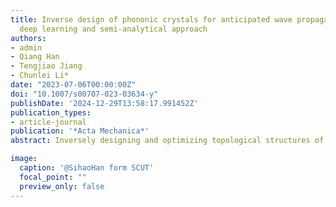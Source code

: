 ```yaml
---
title: Inverse design of phononic crystals for anticipated wave propagation by integrating
  deep learning and semi-analytical approach
authors:
- admin
- Qiang Han
- Tengjiao Jiang
- Chunlei Li*
date: "2023-07-06T00:00:00Z"
doi: "10.1007/s00707-023-03634-y"
publishDate: '2024-12-29T13:58:17.991452Z'
publication_types:
- article-journal
publication: '*Acta Mechanica*'
abstract: Inversely designing and optimizing topological structures of phononic crystals that dominate extraordinary wave characteristics has become a research hotspot. In this study, a joint framework combining a data-driven deep learning model with the semi-analytical two-dimensional periodic spectral finite element method is applied to achieve the inverse design and optimization of topology. A convolutional neural network and a generative adversarial network are trained for inverse design. Meanwhile, the semi-analytical periodic approach is utilized to analyze the wave characteristics of two-dimensional phononic crystals. Through the proactive tuning of the band structures, the topologies of phononic crystals are inversely on-demand designed and optimized for the anticipated partial bandgap or complete bandgap, respectively, which revealed the unidirectional wave transmission or vibration isolation characteristics within the desired frequency segment. The unidirectional wave propagation and vibration isolation performance are validated through numerical simulations. This work holds the potential to benefit the design, optimization, and application of metamaterials.

image:
  caption: '@SihaoHan form SCUT'
  focal_point: ""
  preview_only: false
---
```

